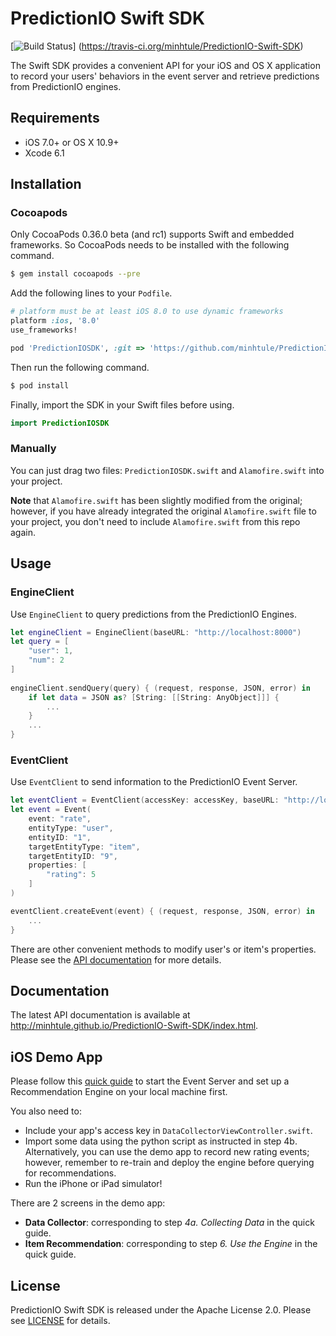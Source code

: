 # PredictionIO Swift SDK

[![Build Status](https://travis-ci.org/minhtule/PredictionIO-Swift-SDK.svg?branch=master)]
(https://travis-ci.org/minhtule/PredictionIO-Swift-SDK)

The Swift SDK provides a convenient API for your iOS and OS X application to record your users' behaviors in the event server and retrieve predictions from PredictionIO engines.

## Requirements
- iOS 7.0+ or OS X 10.9+
- Xcode 6.1

## Installation

### Cocoapods
Only CocoaPods 0.36.0 beta (and rc1) supports Swift and embedded frameworks. So CocoaPods needs to be installed with the following command.
```bash
$ gem install cocoapods --pre
```

Add the following lines to your `Podfile`.
```ruby
# platform must be at least iOS 8.0 to use dynamic frameworks
platform :ios, '8.0'
use_frameworks!

pod 'PredictionIOSDK', :git => 'https://github.com/minhtule/PredictionIO-Swift-SDK.git'
```

Then run the following command.
```bash
$ pod install 
```

Finally, import the SDK in your Swift files before using.
```swift
import PredictionIOSDK
```

### Manually
You can just drag two files: `PredictionIOSDK.swift` and `Alamofire.swift` into your project. 

**Note** that `Alamofire.swift` has been slightly modified from the original; however, if you have already integrated the original `Alamofire.swift` file to your project, you don't need to include `Alamofire.swift` from this repo again.

## Usage

### EngineClient
Use `EngineClient` to query predictions from the PredictionIO Engines.

```swift
let engineClient = EngineClient(baseURL: "http://localhost:8000")
let query = [
    "user": 1,
    "num": 2
]
        
engineClient.sendQuery(query) { (request, response, JSON, error) in
    if let data = JSON as? [String: [[String: AnyObject]]] {
        ...
    }
    ...
}
```

### EventClient
Use `EventClient` to send information to the PredictionIO Event Server.

```swift
let eventClient = EventClient(accessKey: accessKey, baseURL: "http://localhost:7070")
let event = Event(
    event: "rate",
    entityType: "user",
    entityID: "1",
    targetEntityType: "item",
    targetEntityID: "9",
    properties: [
        "rating": 5
    ]
)

eventClient.createEvent(event) { (request, response, JSON, error) in
    ...
}
```

There are other convenient methods to modify user's or item's properties. Please see the [API documentation](http://minhtule.github.io/PredictionIO-Swift-SDK/index.html) for more details.

## Documentation
The latest API documentation is available at http://minhtule.github.io/PredictionIO-Swift-SDK/index.html.

## iOS Demo App
Please follow this [quick guide](http://docs.prediction.io/templates/recommendation/quickstart/) to start the Event Server and set up a Recommendation Engine on your local machine first.

You also need to:
- Include your app's access key in `DataCollectorViewController.swift`.
- Import some data using the python script as instructed in step 4b. Alternatively, you can use the demo app to record new rating events; however, remember to re-train and deploy the engine before querying for recommendations.
- Run the iPhone or iPad simulator!

There are 2 screens in the demo app:
- **Data Collector**: corresponding to step *4a. Collecting Data* in the quick guide.
- **Item Recommendation**: corresponding to step *6. Use the Engine* in the quick guide.

## License
PredictionIO Swift SDK is released under the Apache License 2.0. Please see
[LICENSE](https://github.com/minhtule/PredictionIO-Swift-SDK/blob/master/LICENSE) for details.

